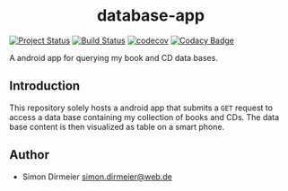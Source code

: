 <h1 align="center"> database-app </h1>

[![Project Status](http://www.repostatus.org/badges/latest/wip.svg)](http://www.repostatus.org/#wip)
[![Build Status](https://travis-ci.org/dirmeier/lvm4j.svg?branch=master)](https://travis-ci.org/dirmeier/lvm4j)
[![codecov](https://codecov.io/gh/dirmeier/lvm4j/branch/master/graph/badge.svg)](https://codecov.io/gh/dirmeier/lvm4j)
[![Codacy Badge](https://api.codacy.com/project/badge/Grade/28c9723c26b04237b94895f035dc5b32)](https://www.codacy.com/app/simon-dirmeier/lvm4j?utm_source=github.com&amp;utm_medium=referral&amp;utm_content=dirmeier/lvm4j&amp;utm_campaign=Badge_Grade)


A android app for querying my book and CD data bases.

## Introduction

This repository solely hosts a android app that submits a `GET` request to access a data base containing my collection of books and CDs.
The data base content is then visualized as table on a smart phone.

## Author

* Simon Dirmeier <a href="mailto:simon.dirmeier@web.de">simon.dirmeier@web.de</a>
